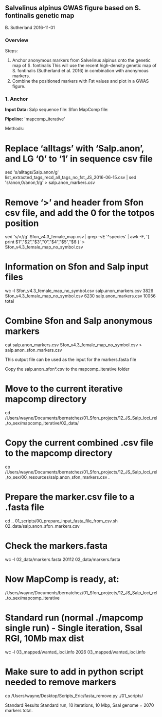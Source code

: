 ## Salvelinus alpinus GWAS figure based on S. fontinalis genetic map
B. Sutherland
2016-11-01

### Overview
Steps:
1) Anchor anonymous markers from Salvelinus alpinus onto the genetic map of S. fontinalis
   This will use the recent high-density genetic map of S. fontinalis (Sutherland et al. 2016) in combination with anonymous markers.
2) Combine the positioned markers with Fst values and plot in a GWAS figure.


### 1. Anchor

**Input Data:**
Salp sequence file: 
Sfon MapComp file:

**Pipeline:**
'mapcomp_iterative'

Methods:
# Replace ‘alltags’ with ‘Salp.anon’, and LG ‘0’ to ‘1’ in sequence csv file
sed 's/alltags/Salp.anon/g' list_extracted_tags_recd_all_tags_no_fst_JS_2016-06-15.csv | sed 's/anon,0/anon,1/g' > salp.anon_markers.csv


# Remove ‘>’ and header from Sfon csv file, and add the 0 for the totpos position
sed 's/>//g' Sfon_v4.3_female_map.csv | grep -vE '^species' | awk -F, '{ print $1","$2","$3","0","$4","$5","$6 }' > Sfon_v4.3_female_map_no_symbol.csv


# Information on Sfon and Salp input files
wc -l Sfon_v4.3_female_map_no_symbol.csv salp.anon_markers.csv 
    3826 Sfon_v4.3_female_map_no_symbol.csv
    6230 salp.anon_markers.csv
   10056 total


# Combine Sfon and Salp anonymous markers
cat salp.anon_markers.csv Sfon_v4.3_female_map_no_symbol.csv > salp.anon_sfon_markers.csv


This output file can be used as the input for the markers.fasta file


Copy the salp.anon_sfon*.csv to the mapcomp_iterative folder
# Move to the current iterative mapcomp directory
cd /Users/wayne/Documents/bernatchez/01_Sfon_projects/12_JS_Salp_loci_rel_to_sex/mapcomp_iterative/02_data/


# Copy the current combined .csv file to the mapcomp directory
cp /Users/wayne/Documents/bernatchez/01_Sfon_projects/12_JS_Salp_loci_rel_to_sex/00_resources/salp.anon_sfon_markers.csv .


# Prepare the marker.csv file to a .fasta file
cd ..
01_scripts/00_prepare_input_fasta_file_from_csv.sh 02_data/salp.anon_sfon_markers.csv 


# Check the markers.fasta 
wc -l 02_data/markers.fasta
   20112 02_data/markers.fasta


# Now MapComp is ready, at:
/Users/wayne/Documents/bernatchez/01_Sfon_projects/12_JS_Salp_loci_rel_to_sex/mapcomp_iterative


# Standard run (normal ./mapcomp single run) - Single iteration, Ssal RGI, 10Mb max dist
wc -l 03_mapped/wanted_loci.info 
    2026 03_mapped/wanted_loci.info


# Make sure to add in python script needed to remove markers
cp /Users/wayne/Desktop/Scripts_Eric/fasta_remove.py ./01_scripts/


Standard Results
Standard run, 10 iterations, 10 Mbp, Ssal genome = 2070 markers total.
